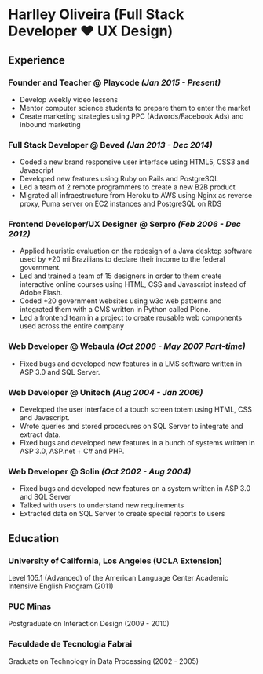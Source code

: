 # Harlley Oliveira (Full Stack Developer ❤ UX Design)
## Experience

### **Founder and Teacher** @ Playcode *(Jan 2015 - Present)*

- Develop weekly video lessons
- Mentor computer science students to prepare them to enter the market
- Create marketing strategies using PPC (Adwords/Facebook Ads) and inbound marketing

### **Full Stack Developer** @ Beved *(Jan 2013 - Dec 2014)*
- Coded a new brand responsive user interface using HTML5, CSS3 and Javascript
- Developed new features using Ruby on Rails and PostgreSQL
- Led a team of 2 remote programmers to create a new B2B product
- Migrated all infraestructure from Heroku to AWS using Nginx as reverse proxy, Puma server on EC2 instances and PostgreSQL on RDS

### **Frontend Developer/UX Designer** @ Serpro *(Feb 2006 - Dec 2012)*
- Applied heuristic evaluation on the redesign of a Java desktop software used by +20 mi Brazilians to declare their income to the federal government.
- Led and trained a team of 15 designers in order to them create interactive online courses using HTML, CSS and Javascript instead of Adobe Flash.
- Coded +20 government websites using w3c web patterns and integrated them with a CMS written in Python called Plone.
- Led a frontend team in a project to create reusable web components used across the entire company

### **Web Developer** @ Webaula *(Oct 2006 - May 2007 Part-time)*
- Fixed bugs and developed new features in a LMS software written in ASP 3.0 and SQL Server.

### **Web Developer** @ Unitech *(Aug 2004 - Jan 2006)*
- Developed the user interface of a touch screen totem using HTML, CSS and Javascript.
- Wrote queries and stored procedures on SQL Server to integrate and extract data.
- Fixed bugs and developed new features in a bunch of systems written in ASP 3.0, ASP.net + C# and PHP.

### **Web Developer** @ Solin *(Oct 2002 - Aug 2004)*
- Fixed bugs and developed new features on a system written in ASP 3.0 and SQL Server
- Talked with users to understand new requirements
- Extracted data on SQL Server to create special reports to users

## Education

### University of California, Los Angeles (UCLA Extension)
Level 105.1 (Advanced) of the American Language Center Academic Intensive English Program (2011)

### PUC Minas
Postgraduate on Interaction Design (2009 - 2010)

### Faculdade de Tecnologia Fabrai
Graduate on Technology in Data Processing (2002 - 2005)